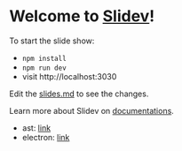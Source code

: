 # Welcome to [Slidev](https://github.com/slidevjs/slidev)!

To start the slide show:

- `npm install`
- `npm run dev`
- visit http://localhost:3030

Edit the [slides.md](./slides.md) to see the changes.

Learn more about Slidev on [documentations](https://sli.dev/).


<!-- slides starts -->

- ast: [link](https://deuscx.github.io/talks/ast/)
- electron: [link](https://deuscx.github.io/talks/electron/)

<!-- slides ends -->
